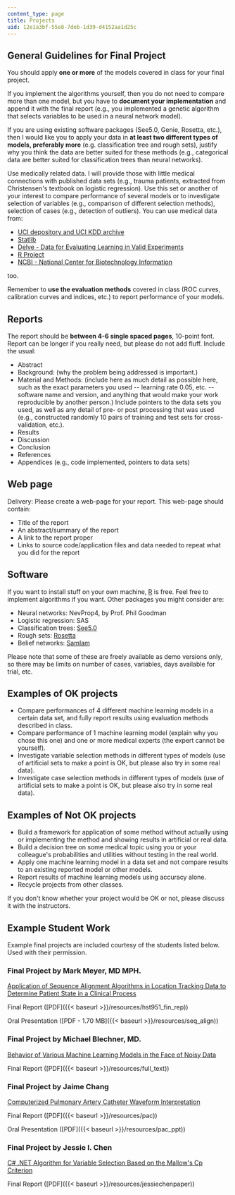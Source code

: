 ```yaml
---
content_type: page
title: Projects
uid: 12e1a3bf-55e8-7deb-1d39-d4152aa1d25c
---
```


General Guidelines for Final Project
------------------------------------

You should apply **one or more** of the models covered in class for your final project.

If you implement the algorithms yourself, then you do not need to compare more than one model, but you have to **document your implementation** and append it with the final report (e.g., you implemented a genetic algorithm that selects variables to be used in a neural network model).

If you are using existing software packages (See5.0, Genie, Rosetta, etc.), then I would like you to apply your data in **at least two different types of models, preferably more** (e.g. classification tree and rough sets), justify why you think the data are better suited for these methods (e.g., categorical data are better suited for classification trees than neural networks).

Use medically related data. I will provide those with little medical connections with published data sets (e.g., trauma patients, extracted from Christensen's textbook on logistic regression). Use this set or another of your interest to compare performance of several models or to investigate selection of variables (e.g., comparison of different selection methods), selection of cases (e.g., detection of outliers). You can use medical data from:

*   [UCI depository and UCI KDD archive](http://www.ics.uci.edu/~mlearn/MLRepository.html)
*   [Statlib](http://lib.stat.cmu.edu/DASL/)
*   [Delve - Data for Evaluating Learning in Valid Experiments](http://www.cs.toronto.edu/~delve/)
*   [R Project](http://www.r-project.org/)
*   [NCBI - National Center for Biotechnology Information](http://www.ncbi.nlm.nih.gov/)

too.

Remember to **use the evaluation methods** covered in class (ROC curves, calibration curves and indices, etc.) to report performance of your models.

Reports
-------

The report should be **between 4-6 single spaced pages**, 10-point font. Report can be longer if you really need, but please do not add fluff. Include the usual:

*   Abstract
*   Background: (why the problem being addressed is important.)
*   Material and Methods: (include here as much detail as possible here, such as the exact parameters you used -- learning rate 0.05, etc. -- software name and version, and anything that would make your work reproducible by another person.) Include pointers to the data sets you used, as well as any detail of pre- or post processing that was used (e.g., constructed randomly 10 pairs of training and test sets for cross-validation, etc.).
*   Results
*   Discussion
*   Conclusion
*   References
*   Appendices (e.g., code implemented, pointers to data sets)

Web page
--------

Delivery: Please create a web-page for your report. This web-page should contain:

*   Title of the report
*   An abstract/summary of the report
*   A link to the report proper
*   Links to source code/application files and data needed to repeat what you did for the report

Software
--------

If you want to install stuff on your own machine, [R](http://www.r-project.org/) is free. Feel free to implement algorithms if you want. Other packages you might consider are:

*   Neural networks: NevProp4, by Prof. Phil Goodman
*   Logistic regression: SAS
*   Classification trees: [See5.0](http://www.rulequest.com/)
*   Rough sets: [Rosetta](https://www.rosettacommons.org/software)
*   Belief networks: [SamIam](http://reasoning.cs.ucla.edu/samiam/)

Please note that some of these are freely available as demo versions only, so there may be limits on number of cases, variables, days available for trial, etc.

Examples of OK projects
-----------------------

*   Compare performances of 4 different machine learning models in a certain data set, and fully report results using evaluation methods described in class.
*   Compare performance of 1 machine learning model (explain why you chose this one) and one or more medical experts (the expert cannot be yourself).
*   Investigate variable selection methods in different types of models (use of artificial sets to make a point is OK, but please also try in some real data).
*   Investigate case selection methods in different types of models (use of artificial sets to make a point is OK, but please also try in some real data).

Examples of Not OK projects
---------------------------

*   Build a framework for application of some method without actually using or implementing the method and showing results in artificial or real data.
*   Build a decision tree on some medical topic using you or your colleague's probabilities and utilities without testing in the real world.
*   Apply one machine learning model in a data set and not compare results to an existing reported model or other models.
*   Report results of machine learning models using accuracy alone.
*   Recycle projects from other classes.

If you don't know whether your project would be OK or not, please discuss it with the instructors.

Example Student Work
--------------------

Example final projects are included courtesy of the students listed below. Used with their permission.

### Final Project by Mark Meyer, MD MPH.

[Application of Sequence Alignment Algorithms in Location Tracking Data to Determine Patient State in a Clinical Process](/ans7870/HST/HST.951/f05/projects/Meyer/index.html)

Final Report ([PDF]({{< baseurl >}}/resources/hst951_fin_rep))

Oral Presentation ([PDF - 1.70 MB]({{< baseurl >}}/resources/seq_align))

### Final Project by Michael Blechner, MD.

[Behavior of Various Machine Learning Models in the Face of Noisy Data](/ans7870/HST/HST.951/f05/projects/Michael_Blechner/Behavior%20of%20Various%20Machine%20Learning%20Models%20in%20the%20Face%20of%20Noisy%20Data.htm)

Final Report ([PDF]({{< baseurl >}}/resources/full_text))

### Final Project by Jaime Chang

[Computerized Pulmonary Artery Catheter Waveform Interpretation](/ans7870/HST/HST.951/f05/projects/Jamie_Chang/Computerized%20Pulmonary%20Artery%20Catheter%20Waveform%20Interpretation.htm)

Final Report ([PDF]({{< baseurl >}}/resources/pac))

Oral Presentation ([PDF]({{< baseurl >}}/resources/pac_ppt))

### Final Project by Jessie I. Chen

[C# .NET Algorithm for Variable Selection Based on the Mallow's Cp Criterion](/ans7870/HST/HST.951/f05/projects/JessieChen/MDS%20Final%20Project.htm)

Final Report ([PDF]({{< baseurl >}}/resources/jessiechenpaper))